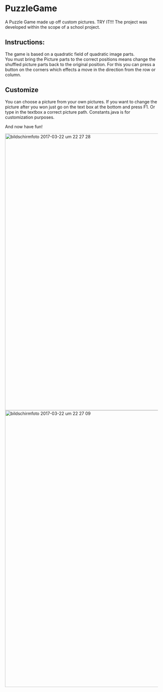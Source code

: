 # PuzzleGame
A Puzzle Game made up off custom pictures. TRY IT!!! The project was developed within the scope of a school project.
## Instructions: 
The game is based on a quadratic field of quadratic image parts.  
You must bring the Picture parts to the correct positions means change the shuffled picture parts back to the original position. 
For this you can press a button on the corners which effects a move in the direction from the row or column.

## Customize
You can choose a picture from your own pictures. If you want to change the picture after you won just go on the text box at the bottom and press F1. Or type in the textbox a correct picture path.
Constants.java is for customization purposes.

And now have fun!

<img width="912" alt="bildschirmfoto 2017-03-22 um 22 27 28" src="https://cloud.githubusercontent.com/assets/6787636/24222504/a8e6ff12-0f52-11e7-80cf-2170b82218d2.png">

<img width="912" alt="bildschirmfoto 2017-03-22 um 22 27 09" src="https://cloud.githubusercontent.com/assets/6787636/24222507/aab3567e-0f52-11e7-8c64-e5e6a1ece84d.png">

